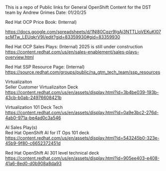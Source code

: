 This is a repo of Public links for General OpenShift Content for the DST team 
by Andrew Grimes
Date: 01/20/25


Red Hat OCP Price Book: (Internal)

https://docs.google.com/spreadsheets/d/1Nl80Cqzr9IgAi3NTTLIoVEKuKI07scMTw_LEUqkrV9I/edit?gid=83359930#gid=83359930

Red Hat OCP Sales Plays: (Internal) 2025 is still under construction
https://content.redhat.com/us/en/sales-enablement/sales-plays-overview.html

Red Hat SSP Resource Page: (Internal) 
https://source.redhat.com/groups/public/na_gtm_tech_team/ssp_resources

Virtualizaiton                                         
Seller Customer Virtualizaiton Deck
https://content.redhat.com/us/en/assets/display.html?id=3b4be039-193b-43cb-b0ab-24976608421b

Virtualization 101 Deck Tech 
https://content.redhat.com/us/en/assets/display.html?id=0a9e3bc2-276d-4ab0-971a-be4ad0c3a546


AI Sales Play(s)                                                             
Red Hat OpenShift AI for IT Ops 101 deck
https://content.redhat.com/us/en/assets/display.html?id=543245b0-323e-45b9-9f80-c6652372451d

Red Hat OpenShift AI 301 level technical deck
https://content.redhat.com/us/en/assets/display.html?id=905ee403-e408-41a6-8ed0-d0b908a8da93

